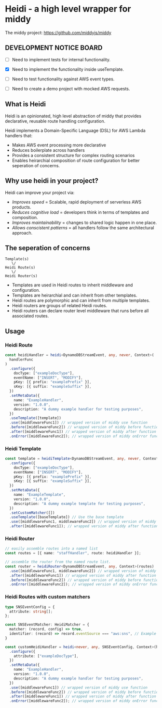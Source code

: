 # Heidi - a high level wrapper for middy

The middy project: https://github.com/middyjs/middy

## DEVELOPMENT NOTICE BOARD

- [ ] Need to implement tests for internal functionality.

- [x] Need to implement the functionality inside useTemplate. 

- [ ] Need to test functionality against AWS event types.

- [ ] Need to create a demo project with mocked AWS requests.

## What is Heidi
Heidi is an opinionated, high level abstraction of middy that provides declarative, reusable route handling configuration.

Heidi implements a Domain-Specific Language (DSL) for AWS Lambda handlers that:
- Makes AWS event processing more declarative
- Reduces boilerplate across handlers
- Provides a consistent structure for complex routing scenarios
- Enables heirarchial composition of route configuration for better seperation of concerns.

## Why use heidi in your project?

Heidi can improve your project via: 
- *Improves speed* = Scalable, rapid deployment of serverless AWS products.
- *Reduces cognitive load* = developers think in terms of templates and composition.
- *Improves maintainability* = changes to shared logic happen in one place.
- *Allows conscistent patterns* = all handlers follow the same architectural approach.

## The seperation of concerns 

```
Template(s)
   \/
Heidi Route(s)
   \/
Heidi Router(s)

```
- Templates are used in Heidi routes to inherit middleware and configuration. 
- Templates are heirarchial and can inherit from other templates. 
- Heidi routes are polymorphic and can inherit from multiple templates. 
- Heidi routers are groups of related Heidi routes.
- Heidi routers can declare router level middleware that runs before all associated routes. 

## Usage 

### Heidi Route

```typescript
const heidiHandler = heidi<DynamoDBStreamEvent, any, never, Context>(
  handlerFunc
)
  .configure({
    docType: ["exampleDocType"],
    eventName: ["INSERT", "MODIFY"],
    pKey: [{ prefix: "examplePrefix" }],
    sKey: [{ suffix: "exampleSuffix" }],
  })
  .setMetaData({
    name: "ExampleHandler",
    version: "1.0.0",
    description: "A dummy example handler for testing purposes",
  })
  .useTemplate([template])
  .use([middlewareFunc1]) // wrapped version of middy use function
  .before([middlewareFunc2]) // wrapped version of middy before function
  .after([middlewareFunc1]) // wrapped version of middy after function
  .onError([middlewareFunc2]); // wrapped version of middy onError function

```

### Heidi Template

```typescript
const template = heidiTemplate<DynamoDBStreamEvent, any, never, Context>() 
  .configure({
    docType: ["exampleDocType"],
    eventName: ["INSERT", "MODIFY"],
    pKey: [{ prefix: "examplePrefix" }],
    sKey: [{ suffix: "exampleSuffix" }],
  })
  .setMetaData({
    name: "ExampleTemplate",
    version: "1.0.0",
    description: "A dummy example template for testing purposes",
  })
  .setCustomMatcher([])
  .useTemplate([baseTemplate]) // Use the base template
  .use([middlewareFunc1, middlewareFunc2]) // wrapped version of middy use function
  .after([middlewareFunc1]); // wrapped version of middy after function

```

### Heidi Router 
```typescript
// easily assemble routes into a named list
const routes = [{ name: "staffHandler", route: heidiHandler }];

// assemble the router from the named route list.
const router = heidiRouter<DynamoDBStreamEvent, any, Context>(routes)
  .use([middlewareFunc1, middlewareFunc2]) // wrapped version of middy use function
  .after([middlewareFunc1]) // wrapped version of middy after function
  .before([middlewareFunc2]) // wrapped version of middy before function
  .onError([middlewareFunc2]); // wrapped version of middy onError function
```

### Heidi Routes with custom matchers

```typescript
type SNSEventConfig = {
  attribute: string[];
};

const SNSEventMatcher: HeidiMatcher = {
  matcher: (record, config) => true,
  identifier: (record) => record.eventSource === "aws:sns", // Example identifier, replace with actual logic
}

const customHeidiHandler = heidi<never, any, SNSEventConfig, Context>(handlerFunc)
  .configure({
    attribute: ["exampleDocType"],
  })
  .setMetaData({
    name: "ExampleHandler",
    version: "1.0.0",
    description: "A dummy example handler for testing purposes",
  })
  .use([middlewareFunc1]) // wrapped version of middy use function
  .before([middlewareFunc2]) // wrapped version of middy before function
  .after([middlewareFunc1]) // wrapped version of middy after function
  .onError([middlewareFunc2]); // wrapped version of middy onError function
```


